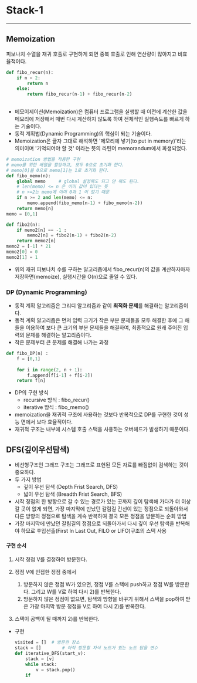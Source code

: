 # Stack-1

---

## Memoization

피보나치 수열을 재귀 호출로 구현하게 되면 중복 호출로 인해 연산량이 많아지고 비효율적이다.

```python
def fibo_recur(n):
    if n < 2:
        return n
    else:
        return fibo_recur(n-1) + fibo_recur(n-2)
    
```



* 메모이제이션(Memoization)은 컴퓨터 프로그램을 실행할 때 이전에 계산한 값을 메모리에 저장해서 매번 다시 계산하지 않도록 하여 전체적인 실행속도를 빠르게 하는 기술이다.
* 동적 계획법(Dynamic Programming)의 핵심이 되는 기술이다.
* Memoization은 글자 그대로 해석하면 '메모리에 넣기(to put in memory)'라는 의미이며 '기억되어야 할 것' 이라는 뜻의 라틴어 memorandum에서 파생되었다.

```python
# memoization 방법을 적용한 구현
# memo를 위한 배열을 할당하고, 모두 0으로 초기화 한다.
# memo[0]을 0으로 memo[1]는 1로 초기화 한다.
def fibo_memo(n):
    global memo		# global 설정해도 되고 안 해도 된다. 
    # len(memo) <= n 은 이미 값이 있다는 뜻
    # n >=2는 memo에 이미 0과 1 이 있기 때문
    if n >= 2 and len(memo) <= n:
        memo.append(fibo_memo(n-1) + fibo_memo(n-2))
    return memo[n]
memo = [0,1]

def fibo2(n):
    if memo2[n] == -1 :
        memo2[n] = fibo2(n-1) + fibo2(n-2)
    return memo2[n]
memo2 = [-1] * 21
memo2[0] = 0
memo2[1] = 1
```

* 위의 재귀 피보나치 수를 구하는 알고리즘에서 fibo_recur(n)의 값을 계산하자마자 저장하면(memoize), 실행시간을 O(n)으로 줄일 수 있다.



### DP (Dynamic Programming)

* 동적 계획 알고리즘은 그리디 알고리즘과 같이 **최적화 문제**를 해결하는 알고리즘이다.
* 동적 계획 알고리즘은 먼저 입력 크기가 작은 부분 문제들을 모두 해결한 후에  그 해들을 이용하여 보다 큰 크기의 부분 문제들을 해결하여, 최종적으로 원래 주어진 입력의 문제를 해결하는 알고리즘이다.
* 작은 문제부터 큰 문제를 해결해 나가는 과정

```python
def fibo_DP(n) :
    f = [0,1]
    
    for i in range(2, n + 1):
        f.append(f[i-1] + f[i-2])
    return f[n]
```

* DP의 구현 방식
  * recursive 방식 : fibo_recur()
  * iterative 방식 : fibo_memo()
* memoization을 재귀적 구조에 사용하는 것보다 반복적으로 DP를 구현한 것이 성능 면에서 보다 효율적이다.
* 재귀적 구조는 내부에 시스템 호출 스택을 사용하는 오버헤드가 발생하기 때문이다.



## DFS(깊이우선탐색)

* 비선형구조인 그래프 구조는 그래프로 표현된 모든 자료를 빠짐없이 검색하는 것이 중요하다.
* 두 가지 방법
  * 깊이 우선 탐색 (Depth Frist Search, DFS)
  * 넓이 우선 탐색 (Breadth Frist Search, BFS)
* 시작 정점의 한 방향으로 갈 수 있는 경로가 있는 곳까지 깊이 탐색해 가다가 더 이상 갈 곳이 없게 되면, 가장 마지막에 만났던 갈림길 간선이 있는 정점으로 되돌아와서 다른 방향의 정점으로 탐색을 계속 반복하여 결국 모든 정점을 방문하는 순회 방법
* 가장 마지막에 만났던 갈림길의 정점으로 되돌아가서 다시 깊이 우선 탐색을 반복해야 하므로 후입선출(First In Last Out, FILO or LIFO)구조의 스택 사용

#### 구현 순서

1) 시작 정점 V를 결정하여 방문한다.

2) 정점 V에 인접한 정점 중에서

	1. 방문하지 않은 정점 W가 있으면, 정점 V를 스택에 push하고 정점 W를 방문한다. 그리고 W를 V로 하여 다시 2)를 반복한다.
 	2. 방문하지 않은 정점이 없으면, 탐색의 방향을 바꾸기 위해서 스택을 pop하여 받은 가장 마지막 방문 정점을 V로 하여 다시 2)를 반복한다.

3) 스택이 공백이 될 때까지 2)를 반복한다.

* 구현

  ```python
  visited = []	# 방문한 장소
  stack = []		# 아직 방문할 자식 노드가 있는 노드 담을 변수
  def iterative_DFS(start_v):
      stack = [v]
      while stack:
          v = stack.pop()
      if
  ```

  

